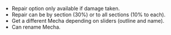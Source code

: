 * Repair option only available if damage taken. 
* Repair can be by section (30%) or to all sections (10% to each).
* Get a different Mecha depending on sliders (outline and name).
* Can rename Mecha.
